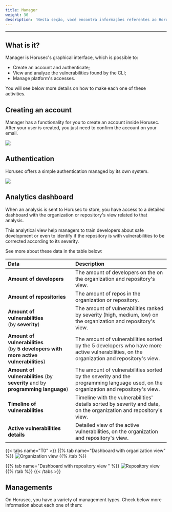 ```yaml
---
title: Manager
weight: 30
description: 'Nesta seção, você encontra informações referentes ao Horusec-Manager.'
---
```


---

## What is it? 

Manager is Horusec's  graphical interface, which is possible to: 

* Create an account and authenticate;
* View and analyze the vulnerabilities found by the CLI;
* Manage platform's accesses. 

You will see below more details on how to make each one of these activities.

## Creating an account 

Manager has a functionality for you to create an account inside Horusec. After your user is created, you just need to confirm the account on your email. 

![](/docs/image%20%282%29.png)

## Authentication

Horusec offers a simple authentication managed by its own system. 

![](/docs/image%20%2812%29.png)

## Analytics dashboard

When an analysis is sent to Horusec to store, you have access to a detailed dashboard with the organization or repository's view related to that analysis. 

This analytical view help managers to train developers about safe development or even to identify if the repository is with vulnerabilities to be corrected according to its severity. 

See more about these data in the table below: 

<table>
  <thead>
    <tr>
      <th style="text-align:left">Data</th>
      <th style="text-align:left">Description</th>
    </tr>
  </thead>
  <tbody>
    <tr>
      <td style="text-align:left">
        <p></p>
        <p><b>Amount of developers</b>
        </p>
      </td>
      <td style="text-align:left">The amount of developers on the on the organization and repository&apos;s
        view.</td>
    </tr>
    <tr>
      <td style="text-align:left"><b>Amount of repositories </b>
      </td>
      <td style="text-align:left">The amount of repos in the organization or repository.</td>
    </tr>
    <tr>
      <td style="text-align:left"><b>Amount of vulnerabilities</b>
        <br />(by <b>severity</b>)</td>
      <td style="text-align:left">The amount of vulnerabilities ranked by severity (high, medium, low) on
        the organization and repository&apos;s view.</td>
    </tr>
    <tr>
      <td style="text-align:left"><b>Amount of vulnerabilities</b> 
        <br />(by <b>5 developers with more active vulnerabilities</b>)</td>
      <td style="text-align:left">The amount of vulnerabilities sorted by the 5 developers who have more
        active vulnerabilities, on the organization and repository&apos;s view.</td>
    </tr>
    <tr>
      <td style="text-align:left"><b>Amount of vulnerabilities </b>(by <b>severity </b>and by <b>programming language</b>)</td>
      <td
      style="text-align:left">The amount of vulnerabilities sorted by the severity and the programming
        language used, on the organization and repository&apos;s view.</td>
    </tr>
    <tr>
      <td style="text-align:left"><b>Timeline of vulnerabilities</b>
      </td>
      <td style="text-align:left">Timeline with the vulnerabilities&apos; details sorted by severity and
        date, on the organization and repository&apos;s view.</td>
    </tr>
    <tr>
      <td style="text-align:left"><b>Active vulnerabilities details </b>
      </td>
      <td style="text-align:left">Detailed view of the active vulnerabilities, on the organization and repository&apos;s
        view.</td>
    </tr>
  </tbody>
</table>

{{< tabs name="T0" >}}
{{% tab name="Dashboard with organization view" %}}
![Organization view](/painel-analitico-english.gif)
{{% /tab %}}

{{% tab name="Dashboard with repository view " %}}
![Repository view](/visao-por-repo-eng.gif)
{{% /tab %}}
{{< /tabs >}}

## Managements

On Horusec, you have a variety of management types. Check below more information about each one of them:
